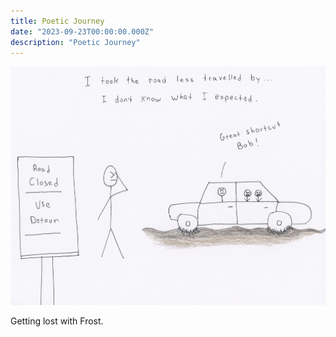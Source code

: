```yaml
---
title: Poetic Journey
date: "2023-09-23T00:00:00.000Z"
description: "Poetic Journey"
---
```


![Poetic Journey](./poetic-journey.jpg)

Getting lost with Frost.


